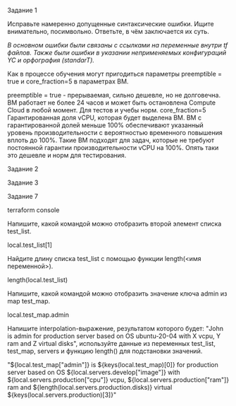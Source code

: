 Задание 1

Исправьте намеренно допущенные синтаксические ошибки. Ищите внимательно, посимвольно. Ответьте, в чём заключается их суть.

_В основном ошибки были связаны с ссылками на переменные внутри tf файлов. Также были ошибки в указании неприменяемых конфигураций YC и орфография (standarT)._

Как в процессе обучения могут пригодиться параметры preemptible = true и core_fraction=5 в параметрах ВМ.

preemptible = true - прерываемая, сильно дешевле, но не долговечна. ВМ работает не более 24 часов и может быть остановлена Compute Cloud в любой момент. Для тестов и учебы норм.
core_fraction=5 Гарантированная доля vCPU, которая будет выделена ВМ. ВМ с гарантированной долей меньше 100% обеспечивают указанный уровень производительности с вероятностью временного повышения вплоть до 100%. Такие ВМ подходят для задач, которые не требуют постоянной гарантии производительности vCPU на 100%. Опять таки это дешевле и норм для тестирования.

Задание 2



Задание 3

Задание 7 

terraform console

Напишите, какой командой можно отобразить второй элемент списка test_list.

local.test_list[1]

Найдите длину списка test_list с помощью функции length(<имя переменной>).

length(local.test_list)

Напишите, какой командой можно отобразить значение ключа admin из map test_map.

local.test_map.admin

Напишите interpolation-выражение, результатом которого будет: "John is admin for production server based on OS ubuntu-20-04 with X vcpu, Y ram and Z virtual disks", используйте данные из переменных test_list, test_map, servers и функцию length() для подстановки значений.

"${local.test_map["admin"]} is ${keys(local.test_map)[0]} for production server based on OS ${local.servers.develop["image"]} with ${local.servers.production["cpu"]} vcpu, ${local.servers.production["ram"]} ram and ${length(local.servers.production.disks)} virtual ${keys(local.servers.production)[3]}"